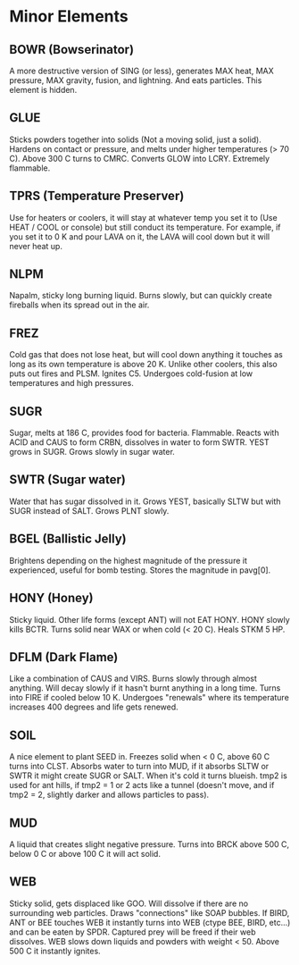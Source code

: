 # Minor Elements

## BOWR (Bowserinator)
A more destructive version of SING (or less), generates MAX heat, MAX pressure, MAX gravity, fusion, and lightning. And eats particles. This element is hidden.

## GLUE
Sticks powders together into solids (Not a moving solid, just a solid). Hardens on contact or pressure, and melts under higher temperatures (> 70 C). Above 300 C turns to CMRC. Converts GLOW into LCRY. Extremely flammable.

## TPRS (Temperature Preserver)
Use for heaters or coolers, it will stay at whatever temp you set it to (Use HEAT / COOL or console) but still conduct its temperature. For example, if you set it to 0 K and pour LAVA on it, the LAVA will cool down but it will never heat up.

## NLPM
Napalm, sticky long burning liquid. Burns slowly, but can quickly create fireballs when its spread out in the air.

## FREZ
Cold gas that does not lose heat, but will cool down anything it touches as long as its own temperature is above 20 K. Unlike other coolers,
this also puts out fires and PLSM. Ignites C5. Undergoes cold-fusion at low temperatures and high pressures.

## SUGR
Sugar, melts at 186 C, provides food for bacteria. Flammable. Reacts with ACID and CAUS to form CRBN, dissolves in water to form SWTR. YEST 
grows in SUGR. Grows slowly in sugar water.

## SWTR (Sugar water)
Water that has sugar dissolved in it. Grows YEST, basically SLTW but with SUGR instead of SALT. Grows PLNT slowly.

## BGEL (Ballistic Jelly)
Brightens depending on the highest magnitude of the pressure it experienced, useful for bomb testing. Stores the magnitude in pavg[0].

## HONY (Honey)
Sticky liquid. Other life forms (except ANT) will not EAT HONY. HONY slowly kills BCTR. Turns solid near WAX or when cold (< 20 C). Heals STKM 5 HP.

## DFLM (Dark Flame)
Like a combination of CAUS and VIRS. Burns slowly through almost anything. Will decay slowly if it hasn't burnt anything in a long time. 
Turns into FIRE if cooled below 10 K. Undergoes "renewals" where its temperature increases 
400 degrees and life gets renewed.

## SOIL
A nice element to plant SEED in. Freezes solid when < 0 C, above 60 C turns into CLST. Absorbs water to turn into MUD, if it 
absorbs SLTW or SWTR it might create SUGR or SALT. When it's cold it turns blueish. tmp2 is used for ant hills, if tmp2 = 1 or 2
acts like a tunnel (doesn't move, and if tmp2 = 2, slightly darker and allows particles to pass).

## MUD
A liquid that creates slight negative pressure. Turns into BRCK above 500 C, below 0 C or above 100 C it will act solid.

## WEB
Sticky solid, gets displaced like GOO. Will dissolve if there are no surrounding web particles. Draws "connections" like SOAP bubbles. 
If BIRD, ANT or BEE touches WEB it instantly turns into WEB (ctype BEE, BIRD, etc...) and can be eaten by SPDR. Captured prey will be 
freed if their web dissolves. WEB slows down liquids and powders with weight < 50. Above 500 C it instantly ignites.